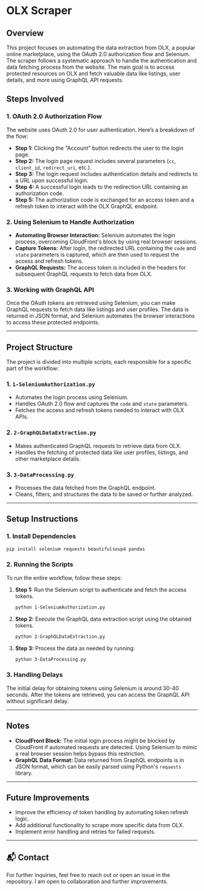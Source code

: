 
# OLX Scraper

## Overview

This project focuses on automating the data extraction from OLX, a popular online marketplace, using the OAuth 2.0 authorization flow and Selenium. The scraper follows a systematic approach to handle the authentication and data fetching process from the website. The main goal is to access protected resources on OLX and fetch valuable data like listings, user details, and more using GraphQL API requests.

## Steps Involved

### 1. **OAuth 2.0 Authorization Flow**

The website uses OAuth 2.0 for user authentication. Here’s a breakdown of the flow:

- **Step 1:** Clicking the "Account" button redirects the user to the login page.
- **Step 2:** The login page request includes several parameters (`cc`, `client_id`, `redirect_uri`, etc.).
- **Step 3:** The login request includes authentication details and redirects to a URL upon successful login.
- **Step 4:** A successful login leads to the redirection URL containing an authorization code.
- **Step 5:** The authorization code is exchanged for an access token and a refresh token to interact with the OLX GraphQL endpoint.

### 2. **Using Selenium to Handle Authorization**

- **Automating Browser Interaction:** Selenium automates the login process, overcoming CloudFront's block by using real browser sessions.
- **Capture Tokens:** After login, the redirected URL containing the `code` and `state` parameters is captured, which are then used to request the access and refresh tokens.
- **GraphQL Requests:** The access token is included in the headers for subsequent GraphQL requests to fetch data from OLX.

### 3. **Working with GraphQL API**

Once the OAuth tokens are retrieved using Selenium, you can make GraphQL requests to fetch data like listings and user profiles. The data is returned in JSON format, and Selenium automates the browser interactions to access these protected endpoints.

---

## Project Structure

The project is divided into multiple scripts, each responsible for a specific part of the workflow:

### **1. `1-SeleniumAuthorization.py`**

- Automates the login process using Selenium.
- Handles OAuth 2.0 flow and captures the `code` and `state` parameters.
- Fetches the access and refresh tokens needed to interact with OLX APIs.

### **2. `2-GraphQLDataExtraction.py`**

- Makes authenticated GraphQL requests to retrieve data from OLX.
- Handles the fetching of protected data like user profiles, listings, and other marketplace details.

### **3. `3-DataProcessing.py`**

- Processes the data fetched from the GraphQL endpoint.
- Cleans, filters, and structures the data to be saved or further analyzed.

---

## Setup Instructions

### 1. **Install Dependencies**

```bash
pip install selenium requests beautifulsoup4 pandas
```

### 2. **Running the Scripts**

To run the entire workflow, follow these steps:

1. **Step 1:** Run the Selenium script to authenticate and fetch the access tokens.
   ```bash
   python 1-SeleniumAuthorization.py
   ```
2. **Step 2:** Execute the GraphQL data extraction script using the obtained tokens.
   ```bash
   python 2-GraphQLDataExtraction.py
   ```
3. **Step 3:** Process the data as needed by running:
   ```bash
   python 3-DataProcessing.py
   ```

### 3. **Handling Delays**

The initial delay for obtaining tokens using Selenium is around 30-40 seconds. After the tokens are retrieved, you can access the GraphQL API without significant delay.

---

## Notes

- **CloudFront Block:** The initial login process might be blocked by CloudFront if automated requests are detected. Using Selenium to mimic a real browser session helps bypass this restriction.
- **GraphQL Data Format:** Data returned from GraphQL endpoints is in JSON format, which can be easily parsed using Python's `requests` library.

---

## Future Improvements

- Improve the efficiency of token handling by automating token refresh logic.
- Add additional functionality to scrape more specific data from OLX.
- Implement error handling and retries for failed requests.

---

## 📬 Contact

For further inquiries, feel free to reach out or open an issue in the repository. I am open to collaboration and further improvements.
